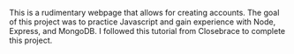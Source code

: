 This is a rudimentary webpage that allows for creating accounts. The goal of this project was to practice Javascript and gain experience with Node, Express, and MongoDB. I followed this tutorial from Closebrace to complete this project.
